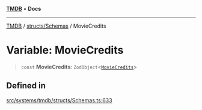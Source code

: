 [**TMDB**](../../../README.md) • **Docs**

***

[TMDB](../../../README.md) / [structs/Schemas](../README.md) / MovieCredits

# Variable: MovieCredits

> `const` **MovieCredits**: `ZodObject`\<[`MovieCredits`](../type-aliases/MovieCredits.md)\>

## Defined in

[src/systems/tmdb/structs/Schemas.ts:633](https://github.com/Norviah/media-hub/blob/18a8c2edf600e1d27fc5173db1855dfb068c9a34/src/systems/tmdb/structs/Schemas.ts#L633)
